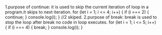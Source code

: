 1.purpose of continue:
it is used to skip the current iteration of loop in a program.it skips to next iteration.
for (let i = 1; i <= 4; i++) {
  if (i === 2) {
    continue;
  }
  console.log(i);
}
//2 skiped.
2.purpose of break:
break is used to stop the loop after break no code in loop executes.
for (let i = 1; i <= 5; i++) {
  if (i === 4) {
    break;
  }
  console.log(i);
}
